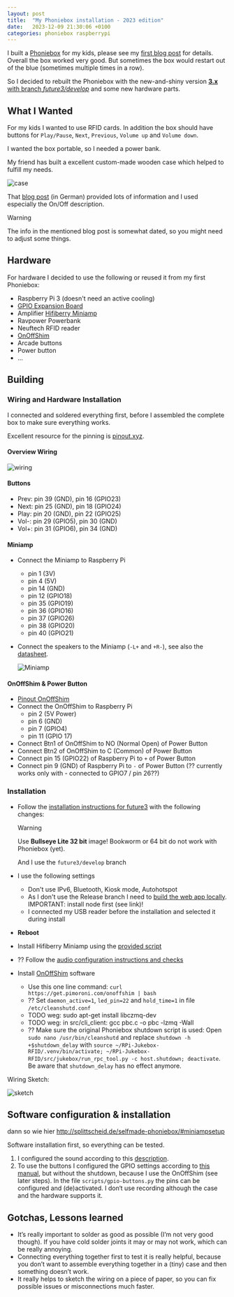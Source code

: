 ```yaml
---
layout: post
title:  "My Phoniebox installation - 2023 edition"
date:   2023-12-09 21:30:06 +0100
categories: phoniebox raspberrypi
---
```


I built a [Phoniebox][phoniebox] for my kids, please see my [first blog post][first-post] for details. Overall the box worked very good. But sometimes the box would restart out of the blue (sometimes multiple times in a row).

So I decided to rebuilt the Phoniebox with the new-and-shiny version [**3.x** with branch *future3/develop*][future3] and some new hardware parts.

## What I Wanted

For my kids I wanted to use RFID cards. In addition the box should have buttons for `Play/Pause`, `Next`, `Previous`, `Volume up` and `Volume down`.

I wanted the box portable, so I needed a power bank.

My friend has built a excellent custom-made wooden case which helped to fulfill my needs.

![case](/assets/images/IMG_20191223_232037747.jpg)

That [blog post][blog-instructions] (in German) provided lots of information and I used especially the On/Off description.

> [!WARNING]
> The info in the mentioned blog post is somewhat dated, so you might need to adjust some things.

## Hardware

For hardware I decided to use the following or reused it from my first Phoniebox:

* Raspberry Pi 3 (doesn't need an active cooling)
* [GPIO Expansion Board][gpioexp]
* Amplifier [Hifiberry Miniamp][miniamp]
* Ravpower Powerbank
* Neuftech RFID reader
* [OnOffShim][onoffshim]
* Arcade buttons
* Power button
* ...

## Building

### Wiring and Hardware Installation

I connected and soldered everything first, before I assembled the complete box to make sure everything works.

Excellent resource for the pinning is [pinout.xyz][pinout].

#### Overview Wiring

![wiring](/assets/images/wiring.jpg)

#### Buttons

* Prev: pin 39 (GND), pin 16 (GPIO23)
* Next: pin 25 (GND), pin 18 (GPIO24)
* Play: pin 20 (GND), pin 22 (GPIO25)
* Vol-: pin 29 (GPIO5), pin 30 (GND)
* Vol+: pin 31 (GPIO6), pin 34 (GND)
  
#### Miniamp

* Connect the Miniamp to Raspberry Pi
  * pin 1 (3V)
  * pin 4 (5V)
  * pin 14 (GND)
  * pin 12 (GPIO18)
  * pin 35 (GPIO19)
  * pin 36 (GPIO16)
  * pin 37 (GPIO26)
  * pin 38 (GPIO20)
  * pin 40 (GPIO21)
* Connect the speakers to the Miniamp (`-L+` and `+R-`), see also the [datasheet][datasheet-miniamp].

    ![Miniamp](/assets/images/miniamp.jpg)

#### OnOffShim & Power Button

* [Pinout OnOffShim][pinoutonoff]
* Connect the OnOffShim to Raspberry Pi
  * pin 2 (5V Power)
  * pin 6 (GND)
  * pin 7 (GPIO4)
  * pin 11 (GPIO 17)
* Connect Btn1 of OnOffShim to NO (Normal Open) of Power Button
* Connect Btn2 of OnOffShim to C (Common) of Power Button
* Connect pin 15 (GPIO22) of Raspberry Pi to `+` of Power Button
* Connect pin 9 (GND) of Raspberry Pi to `-` of Power Button (?? currently works only with - connected to GPIO7 / pin 26??)

### Installation

* Follow the [installation instructions for future3][installation] with the following changes:
  > [!WARNING]
  > Use **Bullseye Lite 32 bit** image!
  > Bookworm or 64 bit do not work with Phoniebox (yet).
  
  And I use the `future3/develop` branch
* I use the following settings
  * Don't use IPv6, Bluetooth, Kiosk mode, Autohotspot
  * As I don't use the Release branch I need to [build the web app locally][build-webapp]. IMPORTANT: install node first (see link)!
  * I connected my USB reader before the installation and selected it during install
* **Reboot**
* Install Hifiberry Miniamp using the [provided script][miniamp-install-script]
* ?? Follow the [audio configuration instructions and checks][audio-instructions]
* Install [OnOffShim][onoffshim] software
  * Use this one line command: `curl https://get.pimoroni.com/onoffshim | bash`
  * ?? Set `daemon_active=1`, `led_pin=22` and `hold_time=1` in file `/etc/cleanshutd.conf`
  * TODO weg: sudo apt-get install libczmq-dev
  * TODO weg: in src/cli_client: gcc pbc.c -o pbc -lzmq -Wall
  * ?? Make sure the original Phoniebox shutdown script is used: Open `sudo nano /usr/bin/cleanshutd` and replace `shutdown -h +$shutdown_delay` with `source ~/RPi-Jukebox-RFID/.venv/bin/activate; ~/RPi-Jukebox-RFID/src/jukebox/run_rpc_tool.py -c host.shutdown; deactivate`. Be aware that `shutdown_delay` has no effect anymore.

Wiring Sketch:

![sketch](/assets/images/IMG_20200111_212542257.jpg)

## Software configuration & installation

dann so wie hier <http://splittscheid.de/selfmade-phoniebox/#miniampsetup>

Software installation first, so everything can be tested.

1. I configured the sound according to this [description][fix-sound].
1. To use the buttons I configured the GPIO settings according to [this manual][gpio-config], but without the shutdown, because I use the OnOffShim (see later steps). In the file `scripts/gpio-buttons.py` the pins can be configured and (de)activated. I don‘t use recording although the case and the hardware supports it.

## Gotchas, Lessons learned

* It’s really important to solder as good as possible (I’m not very good though). If you have cold solder joints it may or may not work, which can be really annoying.
* Connecting everything together first to test it is really helpful, because you don’t want to assemble everything together in a (tiny) case and then something doesn’t work.
* It really helps to sketch the wiring on a piece of paper, so you can fix possible issues or misconnections much faster.

[blog-instructions]: http://splittscheid.de/selfmade-phoniebox/
[phoniebox]: https://github.com/MiczFlor/RPi-Jukebox-RFID
[first-post]: https://s-martin.github.io/phoniebox/raspberrypi/2020/01/11/phoniebox.html
[future3]: https://github.com/MiczFlor/RPi-Jukebox-RFID/tree/future3/develop/documentation
[onoffshim]: https://shop.pimoroni.com/products/onoff-shim?variant=41102600138
[pinout]: https://pinout.xyz/
[pinoutonoff]: https://pinout.xyz/pinout/onoff_shim
[gpioexp]: https://www.az-delivery.de/products/gpio-expansion-board-fur-raspberry-pi?variant=38524730706
[installation]: https://github.com/MiczFlor/RPi-Jukebox-RFID/blob/future3/develop/documentation/builders/installation.md
[build-webapp]: https://github.com/MiczFlor/RPi-Jukebox-RFID/blob/future3/develop/documentation/developers/development-environment.md#steps-to-install
[miniamp-install-script]: https://github.com/MiczFlor/RPi-Jukebox-RFID/blob/future3/develop/documentation/builders/components/soundcards/hifiberry.md
[audio-instructions]: https://github.com/MiczFlor/RPi-Jukebox-RFID/blob/future3/develop/documentation/builders/audio.md#audio-configuration
[miniamp]: https://www.hifiberry.com/shop/boards/miniamp/
[datasheet-miniamp]: https://www.hifiberry.com/docs/data-sheets/datasheet-miniamp/
[miniamp-config]: https://www.hifiberry.com/docs/software/configuring-linux-3-18-x/
[miniamp-details]: https://support.hifiberry.com/hc/en-us/articles/205377202-Adding-software-volume-control
[miniamp-gpio]: https://www.hifiberry.com/docs/hardware/gpio-usage-of-hifiberry-boards/
[fix-sound]: https://github.com/MiczFlor/RPi-Jukebox-RFID/wiki/Troubleshooting-FAQ#audio-is-not-working
[gpio-config]: https://github.com/MiczFlor/RPi-Jukebox-RFID/wiki/Using-GPIO-hardware-buttons#how-to-connect-the-buttons
